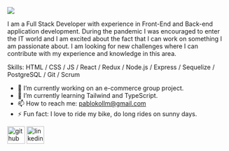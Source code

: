 ![](https://raw.githubusercontent.com/PabloK09/PabloK09/main/banner-git.jpg)

I am a Full Stack Developer with experience in Front-End and Back-end application development. During the pandemic I was encouraged to enter the IT world and I am excited about the fact that I can work on something I am passionate about. I am looking for new challenges where I can contribute with my experience and knowledge in this area.

Skills: HTML / CSS / JS / React / Redux / Node.js / Express / Sequelize / PostgreSQL / Git / Scrum 

- 🔭 I’m currently working on an e-commerce group project. 
- 🌱 I’m currently learning Tailwind and TypeScript. 
- 📫 How to reach me: pablokollm@gmail.com 
- ⚡ Fun fact: I love to ride my bike, do long rides on sunny days. 


[<img src='https://cdn.jsdelivr.net/npm/simple-icons@3.0.1/icons/github.svg' alt='github' height='40'>](https://github.com/PabloK09)  [<img src='https://cdn.jsdelivr.net/npm/simple-icons@3.0.1/icons/linkedin.svg' alt='linkedin' height='40'>](https://www.linkedin.com/in/pablo-koll/)  

